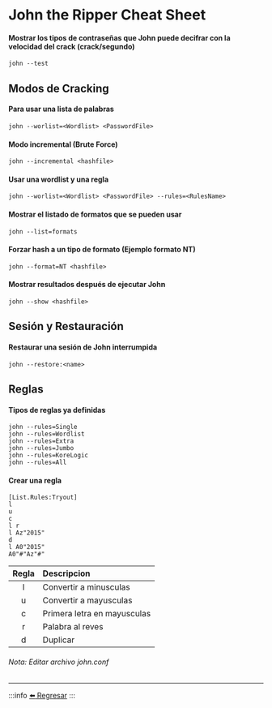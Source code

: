 # John the Ripper Cheat Sheet

#### Mostrar los tipos de contraseñas que John puede decifrar con la velocidad del crack (crack/segundo)
```
john --test
```

## Modos de Cracking

#### Para usar una lista de palabras
```
john --worlist=<Wordlist> <PasswordFile>
```

#### Modo incremental (Brute Force)
```
john --incremental <hashfile>
```

#### Usar una wordlist y una regla
```
john --worlist=<Wordlist> <PasswordFile> --rules=<RulesName>
```

#### Mostrar el listado de formatos que se pueden usar
```
john --list=formats
```

#### Forzar hash a un tipo de formato (Ejemplo formato NT)
```
john --format=NT <hashfile>
```

#### Mostrar resultados después de ejecutar John
```
john --show <hashfile>
```

## Sesión y Restauración

#### Restaurar una sesión de John interrumpida
```
john --restore:<name>
```

## Reglas

#### Tipos de reglas ya definidas
```
john --rules=Single
john --rules=Wordlist
john --rules=Extra
john --rules=Jumbo
john --rules=KoreLogic
john --rules=All
```

#### Crear una regla
```
[List.Rules:Tryout]
l
u
c
l r
l Az"2015"
d
l A0"2015"
A0"#"Az"#"
```

| Regla | Descripcion |
| :--------: | :-------- |
| l     | Convertir a minusculas     |
| u     | Convertir a mayusculas     |
| c     | Primera letra en mayusculas     |
| r     | Palabra al reves     |
| d     | Duplicar     |

###### Nota: Editar archivo john.conf

---
:::info
[:arrow_left: Regresar](https://github.com/m4lal0/cheatsheets)
:::